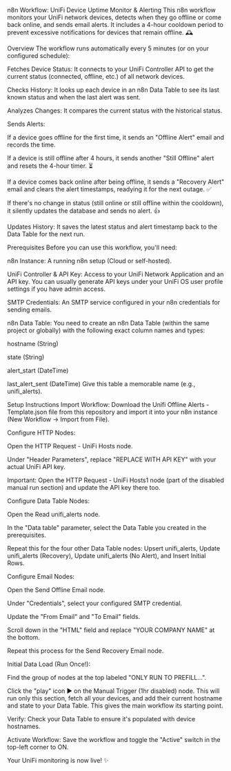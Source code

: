 n8n Workflow: UniFi Device Uptime Monitor & Alerting
This n8n workflow monitors your UniFi network devices, detects when they go offline or come back online, and sends email alerts. It includes a 4-hour cooldown period to prevent excessive notifications for devices that remain offline. 🕰️

Overview
The workflow runs automatically every 5 minutes (or on your configured schedule):

Fetches Device Status: It connects to your UniFi Controller API to get the current status (connected, offline, etc.) of all network devices.

Checks History: It looks up each device in an n8n Data Table to see its last known status and when the last alert was sent.

Analyzes Changes: It compares the current status with the historical status.

Sends Alerts:

If a device goes offline for the first time, it sends an "Offline Alert" email and records the time.

If a device is still offline after 4 hours, it sends another "Still Offline" alert and resets the 4-hour timer. ⏳

If a device comes back online after being offline, it sends a "Recovery Alert" email and clears the alert timestamps, readying it for the next outage. ✅

If there's no change in status (still online or still offline within the cooldown), it silently updates the database and sends no alert. 👍

Updates History: It saves the latest status and alert timestamp back to the Data Table for the next run.

Prerequisites
Before you can use this workflow, you'll need:

n8n Instance: A running n8n setup (Cloud or self-hosted).

UniFi Controller & API Key: Access to your UniFi Network Application and an API key. You can usually generate API keys under your UniFi OS user profile settings if you have admin access.

SMTP Credentials: An SMTP service configured in your n8n credentials for sending emails.

n8n Data Table: You need to create an n8n Data Table (within the same project or globally) with the following exact column names and types:

hostname (String)

state (String)

alert_start (DateTime)

last_alert_sent (DateTime) Give this table a memorable name (e.g., unifi_alerts).

Setup Instructions
Import Workflow: Download the Unifi Offline Alerts - Template.json file from this repository and import it into your n8n instance (New Workflow -> Import from File).

Configure HTTP Nodes:

Open the HTTP Request - UniFi Hosts node.

Under "Header Parameters", replace "REPLACE WITH API KEY" with your actual UniFi API key.

Important: Open the HTTP Request - UniFi Hosts1 node (part of the disabled manual run section) and update the API key there too.

Configure Data Table Nodes:

Open the Read unifi_alerts node.

In the "Data table" parameter, select the Data Table you created in the prerequisites.

Repeat this for the four other Data Table nodes: Upsert unifi_alerts, Update unifi_alerts (Recovery), Update unifi_alerts (No Alert), and Insert Initial Rows.

Configure Email Nodes:

Open the Send Offline Email node.

Under "Credentials", select your configured SMTP credential.

Update the "From Email" and "To Email" fields.

Scroll down in the "HTML" field and replace "YOUR COMPANY NAME" at the bottom.

Repeat this process for the Send Recovery Email node.

Initial Data Load (Run Once!):

Find the group of nodes at the top labeled "ONLY RUN TO PREFILL...".

Click the "play" icon ▶️ on the Manual Trigger (1hr disabled) node. This will run only this section, fetch all your devices, and add their current hostname and state to your Data Table. This gives the main workflow its starting point.

Verify: Check your Data Table to ensure it's populated with device hostnames.

Activate Workflow: Save the workflow and toggle the "Active" switch in the top-left corner to ON.

Your UniFi monitoring is now live! ✨

